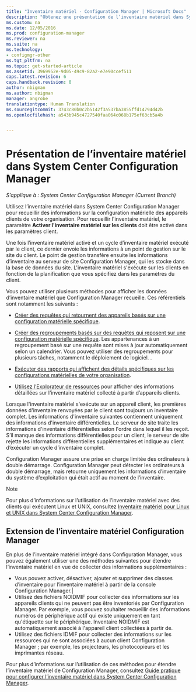 ```yaml
---
title: "Inventaire matériel - Configuration Manager | Microsoft Docs"
description: "Obtenez une présentation de l’inventaire matériel dans System Center Configuration Manager."
ms.custom: na
ms.date: 12/05/2016
ms.prod: configuration-manager
ms.reviewer: na
ms.suite: na
ms.technology:
- configmgr-other
ms.tgt_pltfrm: na
ms.topic: get-started-article
ms.assetid: 3969952e-9d05-49c9-82a2-e7e90ccef511
caps.latest.revision: 6
caps.handback.revision: 0
author: nbigman
ms.author: nbigman
manager: angrobe
translationtype: Human Translation
ms.sourcegitcommit: 3743c80b0c2b5142f3a537ba3855ffd14794d42b
ms.openlocfilehash: a543b945c4727540faa064c068b175ef63cb5a4b


---
```

# <a name="introduction-to-hardware-inventory-in-system-center-configuration-manager"></a>Présentation de l’inventaire matériel dans System Center Configuration Manager

*S’applique à : System Center Configuration Manager (Current Branch)*

Utilisez l’inventaire matériel dans System Center Configuration Manager pour recueillir des informations sur la configuration matérielle des appareils clients de votre organisation. Pour recueillir l'inventaire matériel, le paramètre **Activer l'inventaire matériel sur les clients** doit être activé dans les paramètres client.  

 Une fois l’inventaire matériel activé et un cycle d’inventaire matériel exécuté par le client, ce dernier envoie les informations à un point de gestion sur le site du client. Le point de gestion transfère ensuite les informations d’inventaire au serveur de site Configuration Manager, qui les stocke dans la base de données du site. L'inventaire matériel s'exécute sur les clients en fonction de la planification que vous spécifiez dans les paramètres du client.  

 Vous pouvez utiliser plusieurs méthodes pour afficher les données d’inventaire matériel que Configuration Manager recueille. Ces référentiels sont notamment les suivants :  

-   [Créer des requêtes qui retournent des appareils basés sur une configuration matérielle spécifique](../../../../core/servers/manage/queries-technical-reference.md).  

-   [Créer des regroupements basés sur des requêtes qui reposent sur une configuration matérielle spécifique](../../../../core/clients/manage/collections/introduction-to-collections.md). Les appartenances à un regroupement basé sur une requête sont mises à jour automatiquement selon un calendrier. Vous pouvez utiliser des regroupements pour plusieurs tâches, notamment le déploiement de logiciel. .  

-   [Exécuter des rapports qui affichent des détails spécifiques sur les configurations matérielles de votre organisation](../../../../core/servers/manage/reporting.md).   

-   [Utilisez l’Explorateur de ressources](../../../../core/clients/manage/inventory/use-resource-explorer-to-view-hardware-inventory.md) pour afficher des informations détaillées sur l’inventaire matériel collecté à partir d’appareils clients.   

 Lorsque l'inventaire matériel s'exécute sur un appareil client, les premières données d'inventaire renvoyées par le client sont toujours un inventaire complet. Les informations d'inventaire suivantes contiennent uniquement des informations d'inventaire différentielles. Le serveur de site traite les informations d'inventaire différentielles selon l'ordre dans lequel il les reçoit. S’il manque des informations différentielles pour un client, le serveur de site rejette les informations différentielles supplémentaires et indique au client d’exécuter un cycle d’inventaire complet.  

 Configuration Manager assure une prise en charge limitée des ordinateurs à double démarrage. Configuration Manager peut détecter les ordinateurs à double démarrage, mais retourne uniquement les informations d’inventaire du système d’exploitation qui était actif au moment de l’inventaire.  

> [!NOTE]  
>  Pour plus d’informations sur l’utilisation de l’inventaire matériel avec des clients qui exécutent Linux et UNIX, consultez [Inventaire matériel pour Linux et UNIX dans System Center Configuration Manager](../../../../core/clients/manage/inventory/hardware-inventory-for-linux-and-unix.md).  

## <a name="extending-configuration-manager-hardware-inventory"></a>Extension de l’inventaire matériel Configuration Manager  
 En plus de l’inventaire matériel intégré dans Configuration Manager, vous pouvez également utiliser une des méthodes suivantes pour étendre l’inventaire matériel en vue de collecter des informations supplémentaires :  

- Vous pouvez activer, désactiver, ajouter et supprimer des classes d’inventaire pour l’inventaire matériel à partir de la console Configuration Manager.|  
- Utilisez des fichiers NOIDMIF pour collecter des informations sur les appareils clients qui ne peuvent pas être inventoriés par Configuration Manager. Par exemple, vous pouvez souhaiter recueillir des informations numéros de périphérique actif qui existe uniquement en tant qu'étiquette sur le périphérique. Inventaire NOIDMIF est automatiquement associé à l'appareil client collectées à partir de.  
- Utilisez des fichiers IDMIF pour collecter des informations sur les ressources qui ne sont associées à aucun client Configuration Manager ; par exemple, les projecteurs, les photocopieurs et les imprimantes réseau.  

 Pour plus d’informations sur l’utilisation de ces méthodes pour étendre l’inventaire matériel de Configuration Manager, consultez [Guide pratique pour configurer l’inventaire matériel dans System Center Configuration Manager](../../../../core/clients/manage/inventory/configure-hardware-inventory.md).  



<!--HONumber=Jan17_HO4-->


